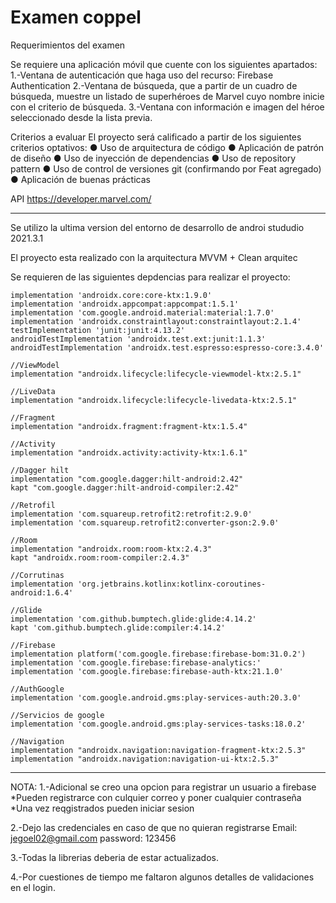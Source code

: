 # Examen coppel

Requerimientos del examen

Se requiere una aplicación móvil que cuente con los siguientes apartados:
    1.-Ventana de autenticación que haga uso del recurso: Firebase Authentication
    2.-Ventana de búsqueda, que a partir de un cuadro de búsqueda, muestre un listado
        de superhéroes de Marvel cuyo nombre inicie con el criterio de búsqueda.
    3.-Ventana con información e imagen del héroe seleccionado desde la lista previa.

Criterios a evaluar
El proyecto será calificado a partir de los siguientes criterios optativos:
    ● Uso de arquitectura de código
    ● Aplicación de patrón de diseño
    ● Uso de inyección de dependencias
    ● Uso de repository pattern
    ● Uso de control de versiones git (confirmando por Feat agregado)
    ● Aplicación de buenas prácticas

API
https://developer.marvel.com/

-----------------------------------------------------------------------------------------
Se utilizo la ultima version del entorno de desarrollo de androi stududio 2021.3.1

El proyecto esta realizado con la arquitectura MVVM + Clean arquitec

Se requieren de las siguientes depdencias para realizar el proyecto:

    implementation 'androidx.core:core-ktx:1.9.0'
    implementation 'androidx.appcompat:appcompat:1.5.1'
    implementation 'com.google.android.material:material:1.7.0'
    implementation 'androidx.constraintlayout:constraintlayout:2.1.4'
    testImplementation 'junit:junit:4.13.2'
    androidTestImplementation 'androidx.test.ext:junit:1.1.3'
    androidTestImplementation 'androidx.test.espresso:espresso-core:3.4.0'

    //ViewModel
    implementation "androidx.lifecycle:lifecycle-viewmodel-ktx:2.5.1"

    //LiveData
    implementation "androidx.lifecycle:lifecycle-livedata-ktx:2.5.1"

    //Fragment
    implementation "androidx.fragment:fragment-ktx:1.5.4"

    //Activity
    implementation "androidx.activity:activity-ktx:1.6.1"

    //Dagger hilt
    implementation "com.google.dagger:hilt-android:2.42"
    kapt "com.google.dagger:hilt-android-compiler:2.42"

    //Retrofil
    implementation 'com.squareup.retrofit2:retrofit:2.9.0'
    implementation 'com.squareup.retrofit2:converter-gson:2.9.0'

    //Room
    implementation "androidx.room:room-ktx:2.4.3"
    kapt "androidx.room:room-compiler:2.4.3"

    //Corrutinas
    implementation 'org.jetbrains.kotlinx:kotlinx-coroutines-android:1.6.4'

    //Glide
    implementation 'com.github.bumptech.glide:glide:4.14.2'
    kapt 'com.github.bumptech.glide:compiler:4.14.2'

    //Firebase
    implementation platform('com.google.firebase:firebase-bom:31.0.2')
    implementation 'com.google.firebase:firebase-analytics:'
    implementation 'com.google.firebase:firebase-auth-ktx:21.1.0'

    //AuthGoogle
    implementation 'com.google.android.gms:play-services-auth:20.3.0'

    //Servicios de google
    implementation 'com.google.android.gms:play-services-tasks:18.0.2'

    //Navigation
    implementation "androidx.navigation:navigation-fragment-ktx:2.5.3"
    implementation "androidx.navigation:navigation-ui-ktx:2.5.3"

-------------------------------------------------------------------------------------------------------    
NOTA:
1.-Adicional se creo una opcion para registrar un usuario a firebase
    *Pueden registrarce con culquier correo y poner cualquier contraseña
    *Una vez reqgistrados pueden iniciar sesion

2.-Dejo las credenciales en caso de que no quieran registrarse
    Email: jegoel02@gmail.com
    password: 123456

3.-Todas la librerias deberia de estar actualizados.

4.-Por cuestiones de tiempo me faltaron algunos detalles de validaciones en el login.